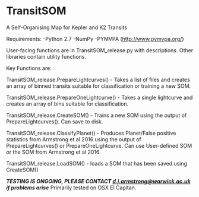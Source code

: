 # TransitSOM
A Self-Organising Map for Kepler and K2 Transits

Requirements:
-Python 2.7
-NumPy
-PYMVPA (http://www.pymvpa.org/)

User-facing functions are in TransitSOM_release.py with descriptions. Other libraries contain utility functions.

Key Functions are:

TransitSOM_release.PrepareLightcurves() - Takes a list of files and creates an array of binned transits suitable for classification or training a new SOM.

TransitSOM_release.PrepareOneLightcurve() - Takes a single lightcurve and creates an array of bins suitable for classification.

TransitSOM_release.CreateSOM() - Trains a new SOM using the output of PrepareLightcurves(). Can save to disk.

TransitSOM_release.ClassifyPlanet() - Produces Planet/False positive statistics from Armstrong et al 2016 using the output of PrepareLightcurves() or PrepareOneLightcurve. Can use User-defined SOM or the SOM from Armstrong et al 2016.

TransitSOM_release.LoadSOM() - loads a SOM that has been saved using CreateSOM()

***TESTING IS ONGOING, PLEASE CONTACT d.j.armstrong@warwick.ac.uk if problems arise***
Primarily tested on OSX El Capitan.

